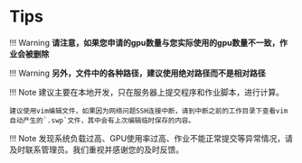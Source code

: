 # Tips

!!! Warning
    **请注意，如果您申请的gpu数量与您实际使用的gpu数量不一致，作业会被删除**

!!! Warning
    **另外，文件中的各种路径，建议使用绝对路径而不是相对路径**

!!! Note
    建议主要在本地开发，只在服务器上提交程序和作业脚本，进行计算。

    建议使用vim编辑文件，如果因为网络问题SSH连接中断，请到中断之前的工作目录下查看vim自动产生的`.swp`文件，其中会有上次编辑临时保存的内容。

!!! Note
    发现系统负载过高、GPU使用率过高、作业不能正常提交等异常情况，请及时联系管理员。我们重视并感谢您的及时反馈。
